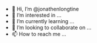 - 👋 Hi, I’m @jonathenlongtine
- 👀 I’m interested in ...
- 🌱 I’m currently learning ...
- 💞️ I’m looking to collaborate on ...
- 📫 How to reach me ...

<!---
jonathenlongtine/jonathenlongtine is a ✨ special ✨ repository because its `README.md` (this file) appears on your GitHub profile.
You can click the Preview link to take a look at your changes.
--->
